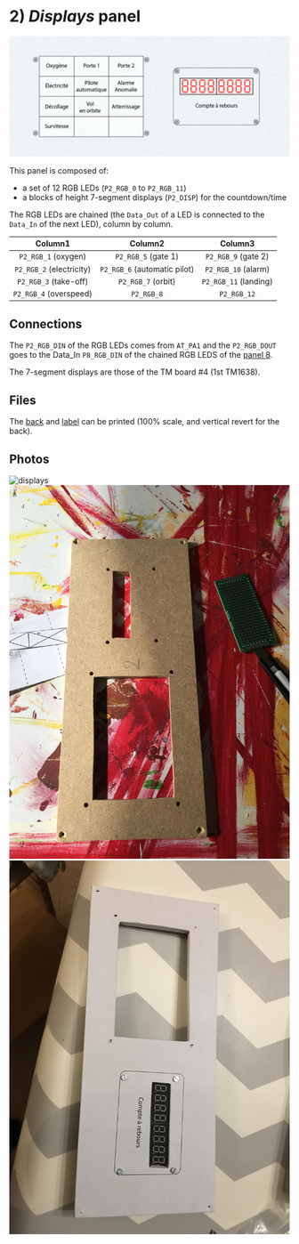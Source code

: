 # 2) *Displays* panel

![panel](B2-design.jpg)

This panel is composed of:
- a set of 12 RGB LEDs (`P2_RGB_0` to `P2_RGB_11`)
- a blocks of height 7-segment displays (`P2_DISP`) for the countdown/time

The RGB LEDs are chained (the `Data_Out` of a LED is connected to the `Data_In` of the next LED), column by column.

| Column1                  | Column2                      | Column3               |
|:------------------------:|:----------------------------:|:---------------------:|
| `P2_RGB_1` (oxygen)      | `P2_RGB_5` (gate 1)          | `P2_RGB_9` (gate 2)   |
| `P2_RGB_2` (electricity) | `P2_RGB_6` (automatic pilot) | `P2_RGB_10` (alarm)    |
| `P2_RGB_3` (take-off)    | `P2_RGB_7` (orbit)           | `P2_RGB_11` (landing) |
| `P2_RGB_4` (overspeed)   | `P2_RGB_8`                   | `P2_RGB_12`           |


## Connections

The `P2_RGB_DIN` of the RGB LEDs comes from `AT_PA1` and the `P2_RGB_DOUT` goes to the Data_In `P8_RGB_DIN` of the chained RGB LEDS of the [panel 8](panels/8-commands/8.md).

The 7-segment displays are those of the TM board #4 (1st TM1638).

## Files
The [back](B2-back.pdf) and [label](B2-label.pdf) can be printed (100% scale, and vertical revert for the back).

## Photos
![displays](../../photos/panels/2-displays/IMG_2275.JPG)
![displays](../../photos/panels/2-displays/IMG_2276.JPG)
![displays](../../photos/panels/2-displays/IMG_2279.JPG)